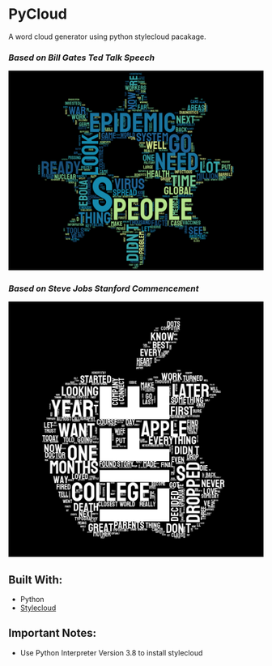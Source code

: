 # PyCloud

A word cloud generator using python stylecloud pacakage.

### _Based on Bill Gates Ted Talk Speech_

![](Assets/bill-gates-ted-talks.png)

### _Based on Steve Jobs Stanford Commencement_

![](Assets/steve-jobs-apple.png)

## Built With:

- Python
- [Stylecloud](https://github.com/minimaxir/stylecloud)

## Important Notes:

- Use Python Interpreter Version 3.8 to install stylecloud

